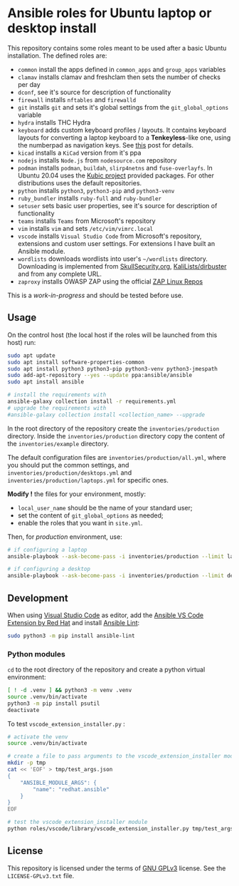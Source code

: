 # Ansible roles for Ubuntu laptop or desktop install

This repository contains some roles meant to be used after a basic Ubuntu installation.
The defined roles are:

- `common` install the apps defined in `common_apps` and `group_apps` variables
- `clamav` installs clamav and freshclam then sets the number of checks per day
- `dconf`, see it's source for description of functionality
- `firewall` installs `nftables` and `firewalld`
- `git` installs `git` and sets it's global settings from the `git_global_options` variable
- `hydra` installs THC Hydra
- `keyboard` adds custom keyboard profiles / layouts. It contains keyboard layouts for converting a laptop keyboard to a **Tenkeyless**-like one, using the numberpad as navigation keys. See [this](https://calinradoni.github.io/pages/211101-laptoptenkeyless.html) post for details.
- `kicad` installs a `KiCad` version from it's ppa
- `nodejs` installs `Node.js` from `nodesource.com` repository
- `podman` installs `podman`, `buildah`, `slirp4netns` and `fuse-overlayfs`. In Ubuntu 20.04 uses the [Kubic project](https://build.opensuse.org/package/show/devel:kubic:libcontainers:stable/podman) provided packages. For other distributions uses the default repositories.
- `python` installs `python3`, `python3-pip` and `python3-venv`
- `ruby_bundler` installs `ruby-full` and `ruby-bundler`
- `setuser` sets basic user properties, see it's source for description of functionality
- `teams` installs `Teams` from Microsoft's repository
- `vim` installs `vim` and sets `/etc/vim/vimrc.local`
- `vscode` installs `Visual Studio Code` from Microsoft's repository, extensions and custom user settings. For extensions I have built an Ansible module.
- `wordlists` downloads wordlists into user's `~/wordlists` directory. Downloading is implemented from [SkullSecurity.org](https://wiki.skullsecurity.org/index.php/Passwords), [KaliLists/dirbuster](https://github.com/3ndG4me/KaliLists/tree/master/dirbuster) and from any complete URL.
- `zaproxy` installs OWASP ZAP using the official [ZAP Linux Repos](https://software.opensuse.org/download.html?project=home%3Acabelo&package=owasp-zap)

This is a *work-in-progress* and should be tested before use.

## Usage

On the control host (the local host if the roles will be launched from this host) run:

```sh
sudo apt update
sudo apt install software-properties-common
sudo apt install python3 python3-pip python3-venv python3-jmespath
sudo add-apt-repository --yes --update ppa:ansible/ansible
sudo apt install ansible

# install the requirements with
ansible-galaxy collection install -r requirements.yml
# upgrade the requirements with
#ansible-galaxy collection install <collection_name> --upgrade
```

In the root directory of the repository create the `inventories/production` directory.
Inside the `inventories/production` directory copy the content of the `inventories/example` directory.

The default configuration files are `inventories/production/all.yml`, where you should put the common settings, and `inventories/production/desktops.yml` and `inventories/production/laptops.yml` for specific ones.

**Modify !** the files for your environment, mostly:

- `local_user_name` should be the name of your standard user;
- set the content of `git_global_options` as needed;
- enable the roles that you want in `site.yml`.

Then, for *production* environment, use:

```sh
# if configuring a laptop
ansible-playbook --ask-become-pass -i inventories/production --limit laptop_local site.yml

# if configuring a desktop
ansible-playbook --ask-become-pass -i inventories/production --limit desktop_local site.yml
```

## Development

When using [Visual Studio Code](https://code.visualstudio.com/) as editor, add the [Ansible VS Code Extension by Red Hat](https://marketplace.visualstudio.com/items?itemName=redhat.ansible) and install [Ansible Lint](https://ansible-lint.readthedocs.io/en/latest/):

```sh
sudo python3 -m pip install ansible-lint
```

### Python modules

`cd` to the root directory of the repository and create a python virtual environment:

```sh
[ ! -d .venv ] && python3 -m venv .venv
source .venv/bin/activate
python3 -m pip install psutil
deactivate
```

To test `vscode_extension_installer.py` :

```sh
# activate the venv
source .venv/bin/activate

# create a file to pass arguments to the vscode_extension_installer module
mkdir -p tmp
cat << 'EOF' > tmp/test_args.json
{
    "ANSIBLE_MODULE_ARGS": {
        "name": "redhat.ansible"
    }
}
EOF

# test the vscode_extension_installer module
python roles/vscode/library/vscode_extension_installer.py tmp/test_args.json
```

## License

This repository is licensed under the terms of [GNU GPLv3](http://www.gnu.org/licenses/gpl-3.0.html) license. See the `LICENSE-GPLv3.txt` file.
